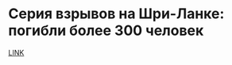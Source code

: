 # Серия взрывов на Шри-Ланке: погибли более 300 человек 



[LINK](https://varlamov.ru/3406265.html)